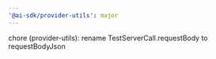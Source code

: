 ```yaml
---
'@ai-sdk/provider-utils': major
---
```


chore (provider-utils): rename TestServerCall.requestBody to requestBodyJson
